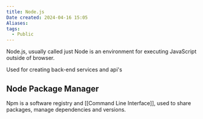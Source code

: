 ```yaml
---
title: Node.js
Date created: 2024-04-16 15:05
Aliases:
tags: 
  - Public
---
```


Node.js, usually called just Node is an environment for executing JavaScript outside of browser.

Used for creating back-end services and api's

## Node Package Manager

Npm is a software registry and [[Command Line Interface]], used to share packages, manage dependencies and versions.